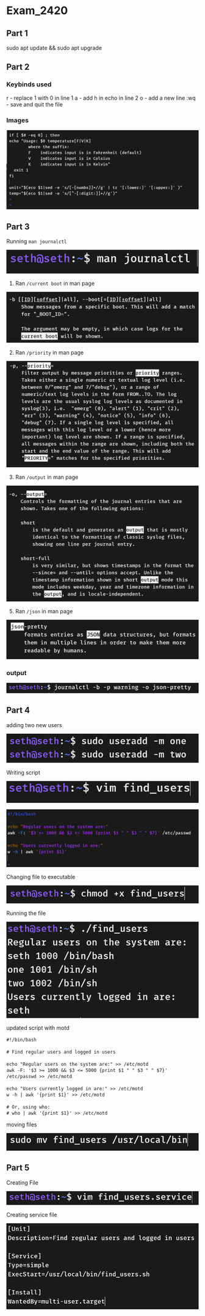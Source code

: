 # Exam_2420

## Part 1

sudo apt update && sudo apt upgrade

## Part 2

### Keybinds used

r - replace 1 with 0 in line 1
a - add h in echo in line 2
o - add a new line
:wq - save and quit the file

### Images

![Part 2](/images/1.png)

## Part 3

Running `man journalctl`

![Part 3](/images/2.png)

1. Ran `/current boot` in man page

![Part 3](/images/3.png)

2. Ran `/priority` in man page

![Part 3](/images/4.png)

3. Ran `/output` in man page

![Part 3](/images/5.png)

5. Ran `/json` in man page

![Part 3](/images/6.png)

### output

![Part 3](/images/7.png)


## Part 4

adding two new users

![Part 4](/images/8.png)

Writing script

![Part 4](/images/9.png)

![Part 4](/images/10.png)

Changing file to executable

![Part 4](/images/11.png)

Running the file

![Part 4](/images/12.png)

updated script with motd

```
#!/bin/bash

# Find regular users and logged in users

echo "Regular users on the system are:" >> /etc/motd
awk -F: '$3 >= 1000 && $3 <= 5000 {print $1 " " $3 " " $7}' /etc/passwd >> /etc/motd

echo "Users currently logged in are:" >> /etc/motd
w -h | awk '{print $1}' >> /etc/motd

# Or, using who:
# who | awk '{print $1}' >> /etc/motd

```

moving files

![Part 4](/images/13.png)

## Part 5

Creating File

![Part 5](/images/14.png)

Creating service file

![Part 5](/images/15.png)


